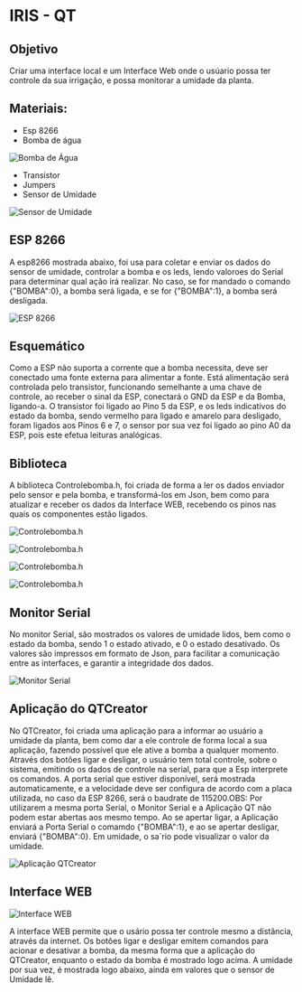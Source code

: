 # IRIS - QT

## Objetivo

Criar uma interface local e um Interface Web onde o usúario possa ter controle da sua irrigação, e possa monitorar a umidade da planta.

## Materiais:

* Esp 8266
* Bomba de água 

![Bomba de Água
](img/bomba.jpg)
* Transistor
* Jumpers
* Sensor de Umidade

![Sensor de Umidade](img/umidade.jpg)


## ESP 8266

A esp8266 mostrada abaixo, foi usa para coletar e enviar os dados do sensor de umidade, controlar a bomba e os leds, lendo valoroes do Serial para determinar qual ação irá realizar. No caso, se for mandado o comando {"BOMBA":0}, a bomba será ligada, e se for {"BOMBA":1},
a bomba será desligada.

![ESP 8266](img/esp.jpg) 

## Esquemático

Como a ESP não suporta a corrente que a bomba necessita, deve ser conectado uma fonte externa para alimentar a fonte. Está alimentação será controlada pelo transistor, funcionando semelhante a uma chave de controle, ao receber o sinal da ESP, conectará o GND da ESP e da Bomba, ligando-a.
O transistor foi ligado ao Pino 5 da ESP, e os leds indicativos do estado da bomba, sendo vermelho para ligado e amarelo para desligado, foram ligados aos Pinos 6 e 7, o sensor por sua vez foi ligado ao pino A0 da ESP, pois este efetua leituras analógicas.

## Biblioteca

 A biblioteca Controlebomba.h, foi criada de forma a ler os dados enviador pelo sensor e pela bomba, e transformá-los em Json, bem como para atualizar e receber os dados da Interface WEB, recebendo os pinos nas quais os componentes estão ligados.
 
 ![Controlebomba.h](img/biblioteca.png)
 
 ![Controlebomba.h](img/cpp1.png)
 
 ![Controlebomba.h](img/cpp2.png)
 
 ![Controlebomba.h](img/cpp3.png)

## Monitor Serial

No monitor Serial, são mostrados os valores de umidade lidos, bem como o estado da bomba, sendo 1 o estado ativado, e 0 o estado desativado. Os valores são impressos em formato de Json, para facilitar a comunicação entre as interfaces, e garantir a integridade dos dados.

![Monitor Serial](img/serial.png)
## Aplicação do QTCreator

No QTCreator, foi criada uma aplicação para a informar ao usuário a umidade da planta, bem como dar a ele controle de forma local a sua aplicação, fazendo possível que ele ative a bomba a qualquer momento. Através dos botôes ligar e desligar, o usuário tem total controle, sobre o sistema, emitindo os dados de controle na serial, para que a Esp interprete os comandos. A porta serial que estiver disponível, será mostrada automaticamente, e a velocidade deve ser configura de acordo com a placa utilizada, no caso da ESP 8266, será o baudrate de 115200.OBS: Por utilizarem a mesma porta Serial, o Monitor Serial e a Aplicação QT não podem estar abertas aos mesmo tempo. Ao se apertar ligar, a Aplicação enviará a  Porta Serial o comamdo  {"BOMBA":1}, e ao se apertar desligar, enviará {"BOMBA":0}. Em umidade, o sa´rio pode visualizar o valor da umidade.

![Aplicação QTCreator](img/app.png)

## Interface WEB

![Interface WEB](img/site.png)

A interface WEB permite que o usário possa ter controle mesmo a distância, através da internet. Os botôes ligar e desligar emitem comandos para acionar e desativar a bomba, da mesma forma que a aplicação do QTCreator, enquanto o estado da bomba é mostrado logo acima.
A umidade por sua vez, é mostrada logo abaixo, ainda em valores que o sensor de Umidade lê.


